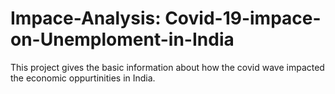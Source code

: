 # Impace-Analysis: Covid-19-impace-on-Unemploment-in-India

This project gives the basic information about how the covid wave impacted the economic oppurtinities in India.
